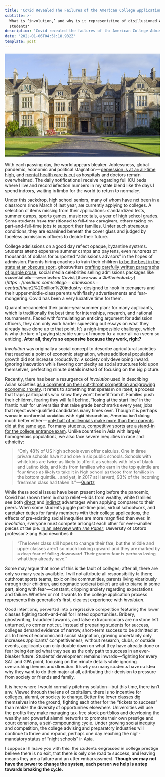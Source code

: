 ```yaml
---
title: 'Covid Revealed The Failures of the American College Application System'
subtitle: >-
  What is “involution,” and why is it representative of disillusioned American
  students?
description: 'Covid revealed the failures of the American College Admissions system. What is involution, and how does it represent a disillusioned generation of students?'
date: '2021-01-06T04:58:18.932Z'
template: post
---
```


![](./0__CNlpHGs2cP8wpOKf.jpg)

With each passing day, the world appears bleaker. Joblessness, global pandemic, economic and political stagnation — [depression is at an all-time high](https://www.crossroadstoday.com/mental-health-is-one-of-the-biggest-pandemic-issues-well-face-in-2021/), and [mental health care is cut](mental%20health%20care%20is%20cut) as hospitals and doctors remain overwhelmed. The daily notifications I receive regarding full ICU beds where I live and record infection numbers in my state blend like the days I spend indoors, waiting in limbo for the world to return to normalcy.

Under this backdrop, high school seniors, many of whom have not been in a classroom since March of last year, are currently applying to colleges. A selection of items missing from their applications: standardized tests, summer camps, sports games, music recitals, a year of high school grades. Some students have transitioned to full-time caregivers, others taking on part-and-full-time jobs to support their families. Under such strenuous conditions, they are examined beneath the cover glass and judged by faceless admissions officers to decide their future.

College admissions on a good day reflect opaque, byzantine systems. Students attend expensive summer camps and pay tens, even hundreds of thousands of dollars for purported “admissions advisors” in the hopes of admission. Parents hiring coaches to train their children [to be the best in the state at an obscure sport](https://www.chicagotribune.com/sports/college/ct-spt-ivy-league-admissions-rowing-20190331-story.html), ghostwriters [crafting carefully written paragraphs of purple prose](https://homestay.cambridgenetwork.com/blog/the-business-of-ghostwriting-college-essays/), social media celebrities selling admissions packages like essential oils — even before Covid, [there was a $2 billion industry](https://medium.com/college-admissions-central/there%20was%20a%20$2%20billion%20industry) designed to hook in teenagers and their upper-middle-class parents with flashy advertisements and fear-mongering. Covid has been a very lucrative time for them.

Quarantine canceled their junior-year summer plans for many applicants, which is traditionally the best time for internships, research, and national tournaments. Faced with formulating an enticing argument for admission officers, they can only work harder squeezing out essays on what they already have done up to that point. It’s a nigh-impossible challenge, which is why the lure of paying sizeable sums of money for a cure-all can seem so enticing. **After all, they’re so expensive because they work, right?**

_Involution_ was originally a social concept to describe agricultural societies that reached a point of economic stagnation, where additional population growth did not increase productivity. A society only developing inward, ignoring innovation while favoring complexity as social structures fold upon themselves, perfecting minute details instead of focusing on the big picture.

Recently, there has been a resurgence of _involution_ used in describing Asian societies [as a comment on their cut-throat competition and growing economic anxiety](https://www.sixthtone.com/news/1006391/how-one-obscure-word-captures-urban-chinas-unhappiness). It refers to something that spirals in on itself, a process that traps participants who know they won’t benefit from it. Families push their children, fearing they will fall behind, “losing at the start line” in the frantic rush for universities that raise grade benchmarks every year, jobs that reject over-qualified candidates many times over. Though it is perhaps worse in conformist societies with rigid hierarchies, America isn’t doing much better either — [only half of millennials make more than their parents did at the same age](https://www.cnn.com/2020/01/11/politics/millennials-income-stalled-upward-mobility-us/index.html). For many students, [competitive sports are a stand-in for the college entrance exam](https://medium.com/college-admissions-central/competitive%20sports%20has%20supplanted%20the%20college%20entrance%20exam). Unlike countries in Asia with largely homogenous populations, we also face severe inequities in race and ethnicity:

> “Only 48% of US high schools even offer calculus. One in three private schools have it and one in six public schools. Schools with white kids are twice as likely to offer it as schools with lots of black and Latino kids, and kids from families who earn in the top quintile are four times as likely to take it in high school as those from families in the bottom quintile… and yet, in 2017 at Harvard, 93% of the incoming freshman class had taken it.” — [Quartz](https://qz.com/1706334/college-admissions-are-a-game-that-still-favors-rich-over-poor/)

While these social issues have been present long before the pandemic, Covid has shown them in sharp relief — kids from wealthy, white families see both [direct](https://medium.com/college-admissions-central/direct) and [indirect](https://medium.com/college-admissions-central/indirect) advantages when applying compared to their peers. When some students juggle part-time jobs, virtual schoolwork, and caretaker duties for family members with their college applications, the effects of pre-existing social inequities are more magnified than ever. In _involution_, everyone must compete amongst each other for ever-smaller pieces of the pie. [In an interview with _The Paper_](https://www.sixthtone.com/news/1006391/how-one-obscure-word-captures-urban-chinas-unhappiness), University of Oxford professor Xiang Biao describes it:

> “The lower class still hopes to change their fate, but the middle and upper classes aren’t so much looking upward, and they are marked by a deep fear of falling downward. Their greater fear is perhaps losing what they already have.”

Some may argue that none of this is the fault of colleges; after all, there are only so many seats available. I will not attribute all responsibility to them; cutthroat sports teams, toxic online communities, parents living vicariously through their children, and dogmatic societal beliefs are all to blame in some part, along with fear — constant, crippling anxiety regarding expectations and failure. Whether or not it wants to, the college application process represents this generation’s first, clearest experience with _involution_.

Good intentions, perverted into a regressive competition featuring the lower classes fighting tooth-and-nail for limited opportunities. Bribery, ghostwriting, fraudulent awards, and false extracurriculars are no stone left unturned, no corner not cut. Instead of preparing students for success, colleges demand evidence of narrow, short-term success to be admitted at all. In times of economic and social stagnation, growing uncertainty only increases applicants' competitiveness; without research, clubs, or outside events, applicants can only double down on what they have already done or fear being denied what they see as the only path to success in an ever-bleaker future. Students' development remains inwards — fighting for every SAT and GPA point, focusing on the minute details while ignoring overarching themes and direction. It’s why so many students have no idea why they want to do their major at all, attributing their decision to pressure from society or friends and family.

It is here where I would normally pitch my solution — but this time, there isn’t any. Viewed through the lens of capitalism, there is no incentive for colleges, alumni, or society to change. Better the lower classes dig themselves into the ground, fighting each other for the “tickets to success” than realize the diversity of opportunities elsewhere. Universities will use the profits they make managing tax-free stock portfolios and developing the wealthy and powerful alumni networks to promote their own prestige and court donations, a self-compounding cycle. Under growing social inequity and competition, the college advising and preparatory industries will continue to thrive and expand, perhaps one day reaching the nigh-mandatory status of “night schools” in Asia.

I suppose I’ll leave you with this: the students engrossed in college prestige believe there is no exit, that there is only one road to success, and leaving means they are a failure and an utter embarrassment. **Though we may not have the power to change the system, each person we help is a step towards breaking the cycle.**
